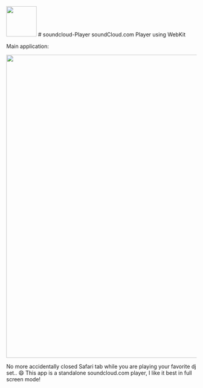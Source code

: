 <img src="http://i.imgur.com/8Idu6nB.png" width="80px" />
# soundcloud-Player
soundCloud.com Player using WebKit

Main application:

<img src="http://i.imgur.com/Nzdb1Jl.jpg" width="800px" />

No more accidentally closed Safari tab while you are playing your favorite dj set.. :smile: 
This app is a standalone soundcloud.com player, I like it best in full screen mode!
